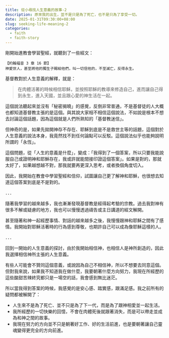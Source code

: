 ```yaml
---
title: 從小尋找人生意義的故事-2
description: 原來我的出生，並不是只是為了死亡，也不是只為了享受一切。
date: 2025-01-31T09:30:00+08:00
slug: seeking-life-meaning-2
categories:
  - faith
  - faith-story
---
```


剛開始進教會學習聖經，就聽到了一些經文：

```
【約翰福音 3 章 16 節】
神愛世人，甚至將他的獨生子賜給他們，叫一切信他的，不至滅亡，反得永生。
```

基督教對於人生意義的解釋，就是：

> 在肉體活著的時候相信耶穌，並按照耶穌的教導來修造自己，進而讓自己得到永生，進入天國，並且跟心愛的神生活在一起。

這個說法聽起來並沒有「秘密揭曉」的感覺，反倒非常普通，不是基督徒的人大概也都知道基督教主張的是這個。與其說大家相不相信這個說法，不如說是根本不想去討論這個話題，因為這個就是人們所熟知的「基督教迷信」。

但神奇的是，如果先拋開神存不存在、耶穌到底是不是救世主等的話題，這個對於人生意義的說法本身，我竟然找不到任何論點可以反駁。這個說法似乎也能夠說明所謂的「永恆」。

這個問題，從「人生的意義是什麼」，變成：「我得到了一個答案，所以只要我能說服自己或證明神和耶穌存在，我或許就能間接印證這個答案」。如果是對的，那就太好了，如果越想越不對，那我就要再更深入思考，或者換個角度切入。

因此，我開始在教會中學習聖經和信仰，試圖讓自己更了解神和耶穌，也很想去知道這個答案到底是不是對的。

．．．

隨著我學習的越來越多，我也漸漸發現基督教是經得起考驗的宗教。過去我對神有很多不解或疑慮的地方，我也可以慢慢透過禱告或主日講道的經文解開。

甚至隨著和神一起經歷事情、對話的越來越多之後，我慢慢跟神和耶穌之間有了感情。我開始對耶穌活著時的行為感到尊敬，也期許自己可以成為像耶穌這樣的人。

．．．

回到一開始的人生意義的探討，由於我開始相信神，也相信人是神所創造的，因此我選擇相信神所主張的人生意義。

有些人可能會不贊同這個意義，或說因為自己不相信神，所以不想要去同意這個。但對我來說，如果我不知道我在做什麼，我要朝著什麼方向努力，我現在所經歷的這些酸甜苦辣終究都只是一場空的話，我會感到無比迷茫。

所以當我得到答案的時候，我感覺的是安心感、踏實感，跟滿足感。我之前所有的疑問都被解開了：

- 人生來不是為了死亡、並不只是為了下一代，而是為了跟神相愛並一起生活。
- 我所經歷的一切快樂的回憶，不會在肉體死後就跟著消失，而是可以帶走並成為和神之間的故事。
- 我現在努力的方向並不只是朝著好工作、好的生活前進，也是要朝著讓自己靈魂變得更完全的方向前進。
